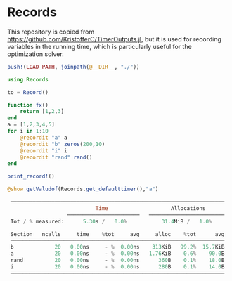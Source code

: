 # Records

This repository is copied from https://github.com/KristofferC/TimerOutputs.jl, but it is used for recording variables in the running time, which is particularly useful for the optimization solver.

```julia
push!(LOAD_PATH, joinpath(@__DIR__, "./"))

using Records

to = Record()

function fx()
    return [1,2,3]
end
a = [1,2,3,4,5]
for i in 1:10
    @recordit "a" a
    @recordit "b" zeros(200,10)
    @recordit "i" i
    @recordit "rand" rand()
end

print_record!()

@show getValudof(Records.get_defaulttimer(),"a")
```

```julia
 ────────────────────────────────────────────────────────────────────
                            Time                    Allocations      
                   ───────────────────────   ────────────────────────
 Tot / % measured:      5.30s /   0.0%           31.4MiB /   1.0%

 Section   ncalls     time    %tot     avg     alloc    %tot      avg
 ────────────────────────────────────────────────────────────────────
 b             20   0.00ns     - %  0.00ns    313KiB   99.2%  15.7KiB
 a             20   0.00ns     - %  0.00ns   1.76KiB    0.6%    90.0B
 rand          20   0.00ns     - %  0.00ns      360B    0.1%    18.0B
 i             20   0.00ns     - %  0.00ns      280B    0.1%    14.0B
 ────────────────────────────────────────────────────────────────────
```
